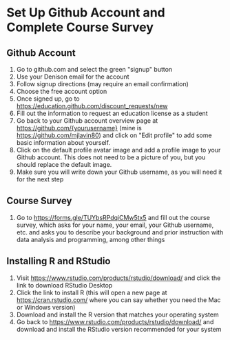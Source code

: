 # Set Up Github Account and Complete Course Survey

## Github Account

1. Go to github.com and select the green "signup" button
2. Use your Denison email for the account
3. Follow signup directions (may require an email confirmation)
4. Choose the free account option
5. Once signed up, go to https://education.github.com/discount_requests/new
6. Fill out the information to request an education license as a student
7. Go back to your Github account overview page at https://github.com/{yourusername} (mine is https://github.com/mjlavin80) and click on "Edit profile" to add some basic information about yourself.
8. Click on the default profile avatar image and add a profile image to your Github account. This does not need to be a picture of you, but you should replace the default image.
9. Make sure you will write down your Github username, as you will need it for the next step

## Course Survey 

1. Go to https://forms.gle/TUYbsRPdqiCMw5tx5 and fill out the course survey, which asks for your name, your email, your Github username, etc. and asks you to describe your background and prior instruction with data analysis and programming, among other things

## Installing R and RStudio 

1. Visit https://www.rstudio.com/products/rstudio/download/ and click the link to download RStudio Desktop
2. Click the link to install R (this will open a new page at https://cran.rstudio.com/ where you can say whether you need the Mac or Windows version)
3. Download and install the R version that matches your operating system
4. Go back to https://www.rstudio.com/products/rstudio/download/ and download and install the RStudio version recommended for your system